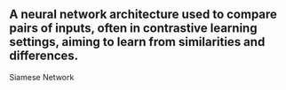 A neural network architecture used to compare pairs of inputs, often in contrastive learning settings, aiming to learn from similarities and differences.
---
Siamese Network
